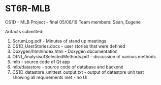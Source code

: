# ST6R-MLB

CS1D - MLB Project - final 05/06/19
Team members: Sean, Eugene

Arifacts submitted:
1) ScrumLog.pdf - Minutes of stand up meetings
2) CS1D_UserStories.docx - user stories that were defined
3) Doxygen/html/index.html - Doxygen documentation
4) O(N)_AnalysisofSelectedMethods.pdf - discussion of various methods
5) mlb - source code of Qt app
6) mlb/datastore - source code of database and backend
7) CS1D_datastore_unittest_output.txt - output of datastore unit test showing all requirements met - no UI


